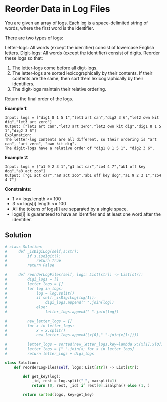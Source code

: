 <h1>Reorder Data in Log Files</h1>

<p>
You are given an array of logs. Each log is a space-delimited string of words, where the first word is the identifier.

There are two types of logs:

Letter-logs: All words (except the identifier) consist of lowercase English letters.
Digit-logs: All words (except the identifier) consist of digits.
Reorder these logs so that:

1. The letter-logs come before all digit-logs.
2. The letter-logs are sorted lexicographically by their contents. If their contents are the same, then sort them lexicographically by their identifiers.
3. The digit-logs maintain their relative ordering.

Return the final order of the logs.

<b>Example 1:</b>

    Input: logs = ["dig1 8 1 5 1","let1 art can","dig2 3 6","let2 own kit dig","let3 art zero"]
    Output: ["let1 art can","let3 art zero","let2 own kit dig","dig1 8 1 5 1","dig2 3 6"]
    Explanation:
    The letter-log contents are all different, so their ordering is "art can", "art zero", "own kit dig".
    The digit-logs have a relative order of "dig1 8 1 5 1", "dig2 3 6".
    
<b>Example 2:</b>

    Input: logs = ["a1 9 2 3 1","g1 act car","zo4 4 7","ab1 off key dog","a8 act zoo"]
    Output: ["g1 act car","a8 act zoo","ab1 off key dog","a1 9 2 3 1","zo4 4 7"]
 
<b>Constraints:</b>

- 1 <= logs.length <= 100
- 3 <= logs[i].length <= 100
- All the tokens of logs[i] are separated by a single space.
- logs[i] is guaranteed to have an identifier and at least one word after the identifier.

<h2>Solution</h2>

```python
# class Solution:
#     def _isDigiLog(self,s:str):
#         if s.isdigit():
#             return True
#         return False
    
#     def reorderLogFiles(self, logs: List[str]) -> List[str]:
#         digi_logs = []
#         letter_logs = []
#         for log in logs:
#             log = log.split()
#             if self._isDigiLog(log[1]):
#                 digi_logs.append(" ".join(log))
#             else:
#                 letter_logs.append(" ".join(log))
                
#         new_letter_logs = []
#         for x in letter_logs:
#             x = x.split()
#             new_letter_logs.append((x[0]," ".join(x[1:])))
                
#         letter_logs = sorted(new_letter_logs,key=lambda x:(x[1],x[0]))
#         letter_logs = [" ".join(x) for x in letter_logs]
#         return letter_logs + digi_logs

class Solution:
    def reorderLogFiles(self, logs: List[str]) -> List[str]:

        def get_key(log):
            _id, rest = log.split(" ", maxsplit=1)
            return (0, rest, _id) if rest[0].isalpha() else (1, )

        return sorted(logs, key=get_key)
```
